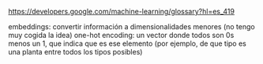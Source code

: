 https://developers.google.com/machine-learning/glossary?hl=es_419


embeddings: convertir información a dimensionalidades menores (no tengo muy cogida la idea)
one-hot encoding: un vector donde todos son 0s menos un 1, que indica que es ese elemento (por ejemplo, de que tipo es una planta entre todos los tipos posibles)
